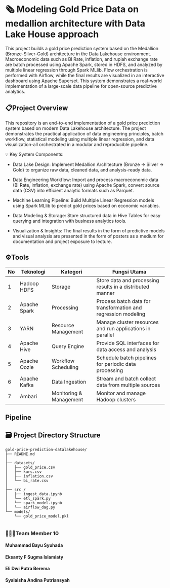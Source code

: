
# 🗞️ **Modeling Gold Price Data on medallion architecture with Data Lake House approach**

This project builds a gold price prediction system based on the Medallion (Bronze-Silver-Gold) architecture in the Data Lakehouse environment. Macroeconomic data such as BI Rate, inflation, and rupiah exchange rate are batch processed using Apache Spark, stored in HDFS, and analyzed by multiple linear regression through Spark MLlib. Flow orchestration is performed with Airflow, while the final results are visualized in an interactive dashboard using Apache Superset. This system demonstrates a real-world implementation of a large-scale data pipeline for open-source predictive analytics.

## 📋Project Overview

This repository is an end-to-end implementation of a gold price prediction system based on modern Data Lakehouse architecture. The project demonstrates the practical application of data engineering principles, batch workflow, statistical modeling using multiple linear regression, and data visualization-all orchestrated in a modular and reproducible pipeline.

💡 Key System Components:

- Data Lake Design: Implement Medallion Architecture (Bronze → Silver → Gold) to organize raw data, cleaned data, and analysis-ready data.

- Data Engineering Workflow: Import and process macroeconomic data (BI Rate, inflation, exchange rate) using Apache Spark, convert source data (CSV) into efficient analytic formats such as Parquet.

- Machine Learning Pipeline: Build Multiple Linear Regression models using Spark MLlib to predict gold prices based on economic variables.

- Data Modeling & Storage: Store structured data in Hive Tables for easy querying and integration with business analytics tools.

- Visualization & Insights: The final results in the form of predictive models and visual analysis are presented in the form of posters as a medium for documentation and project exposure to lecture.

## ⚙️Tools

| No | Teknologi       | Kategori              | Fungsi Utama                                                                 |
|----|------------------|------------------------|-------------------------------------------------------------------------------|
| 1  | Hadoop HDFS      | Storage                | Store data and processing results in a distributed manner                    |
| 2  | Apache Spark     | Processing             | Process batch data for transformation and regression modeling                |
| 3  | YARN             | Resource Management    | Manage cluster resources and run applications in parallel                    |
| 4  | Apache Hive      | Query Engine           | Provide SQL interfaces for data access and analysis                          |
| 5  | Apache Oozie     | Workflow Scheduling    | Schedule batch pipelines for periodic data processing                        |
| 6  | Apache Kafka     | Data Ingestion         | Stream and batch collect data from multiple sources                          |
| 7  | Ambari           | Monitoring & Management| Monitor and manage Hadoop clusters                                           |

## Pipeline

## 🗃️  Project Directory Structure
```
gold-price-prediction-datalakehouse/
├── README.md
│
├── datasets/
│   ├── gold_price.csv       
│   ├── kurs.csv     
│   ├── inflation.csv        
│   └── bi_rate.csv           
│
├── src /
│   ├── ingest_data.ipynb 
│   └── etl_spark.py
│   └── spark_model.ipynb         
│   └── airflow_dag.py
└── models/
    └── gold_price_model.pkl


```
### 🧑‍🤝‍🧑**Team Member 10**
#### Muhammad Bayu Syuhada
#### Eksanty F Sugma Islamiaty
#### Eli Dwi Putra Berema
#### Syalaisha Andina Putriansyah
